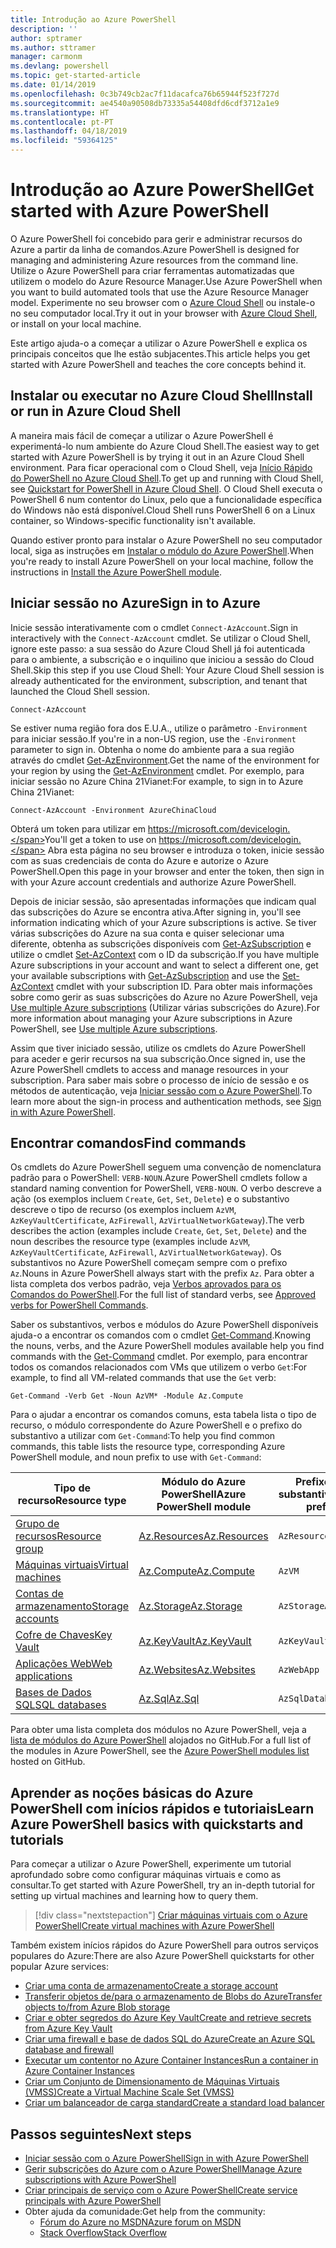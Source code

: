 ```yaml
---
title: Introdução ao Azure PowerShell
description: ''
author: sptramer
ms.author: sttramer
manager: carmonm
ms.devlang: powershell
ms.topic: get-started-article
ms.date: 01/14/2019
ms.openlocfilehash: 0c3b749cb2ac7f11dacafca76b65944f523f727d
ms.sourcegitcommit: ae4540a90508db73335a54408dfd6cdf3712a1e9
ms.translationtype: HT
ms.contentlocale: pt-PT
ms.lasthandoff: 04/18/2019
ms.locfileid: "59364125"
---
```

# <a name="get-started-with-azure-powershell"></a><span data-ttu-id="28451-102">Introdução ao Azure PowerShell</span><span class="sxs-lookup"><span data-stu-id="28451-102">Get started with Azure PowerShell</span></span>

<span data-ttu-id="28451-103">O Azure PowerShell foi concebido para gerir e administrar recursos do Azure a partir da linha de comandos.</span><span class="sxs-lookup"><span data-stu-id="28451-103">Azure PowerShell is designed for managing and administering Azure resources from the command line.</span></span> <span data-ttu-id="28451-104">Utilize o Azure PowerShell para criar ferramentas automatizadas que utilizem o modelo do Azure Resource Manager.</span><span class="sxs-lookup"><span data-stu-id="28451-104">Use Azure PowerShell when you want to build automated tools that use the Azure Resource Manager model.</span></span>
<span data-ttu-id="28451-105">Experimente no seu browser com o [Azure Cloud Shell](/azure/cloud-shell/overview) ou instale-o no seu computador local.</span><span class="sxs-lookup"><span data-stu-id="28451-105">Try it out in your browser with [Azure Cloud Shell](/azure/cloud-shell/overview), or install on your local machine.</span></span>

<span data-ttu-id="28451-106">Este artigo ajuda-o a começar a utilizar o Azure PowerShell e explica os principais conceitos que lhe estão subjacentes.</span><span class="sxs-lookup"><span data-stu-id="28451-106">This article helps you get started with Azure PowerShell and teaches the core concepts behind it.</span></span>

## <a name="install-or-run-in-azure-cloud-shell"></a><span data-ttu-id="28451-107">Instalar ou executar no Azure Cloud Shell</span><span class="sxs-lookup"><span data-stu-id="28451-107">Install or run in Azure Cloud Shell</span></span>

<span data-ttu-id="28451-108">A maneira mais fácil de começar a utilizar o Azure PowerShell é experimentá-lo num ambiente do Azure Cloud Shell.</span><span class="sxs-lookup"><span data-stu-id="28451-108">The easiest way to get started with Azure PowerShell is by trying it out in an Azure Cloud Shell environment.</span></span>
<span data-ttu-id="28451-109">Para ficar operacional com o Cloud Shell, veja [Início Rápido do PowerShell no Azure Cloud Shell](/azure/cloud-shell/quickstart-powershell).</span><span class="sxs-lookup"><span data-stu-id="28451-109">To get up and running with Cloud Shell, see [Quickstart for PowerShell in Azure Cloud Shell](/azure/cloud-shell/quickstart-powershell).</span></span>
<span data-ttu-id="28451-110">O Cloud Shell executa o PowerShell 6 num contentor do Linux, pelo que a funcionalidade específica do Windows não está disponível.</span><span class="sxs-lookup"><span data-stu-id="28451-110">Cloud Shell runs PowerShell 6 on a Linux container, so Windows-specific functionality isn't available.</span></span>

<span data-ttu-id="28451-111">Quando estiver pronto para instalar o Azure PowerShell no seu computador local, siga as instruções em [Instalar o módulo do Azure PowerShell](install-az-ps.md).</span><span class="sxs-lookup"><span data-stu-id="28451-111">When you're ready to install Azure PowerShell on your local machine, follow the instructions in [Install the Azure PowerShell module](install-az-ps.md).</span></span>

## <a name="sign-in-to-azure"></a><span data-ttu-id="28451-112">Iniciar sessão no Azure</span><span class="sxs-lookup"><span data-stu-id="28451-112">Sign in to Azure</span></span>

<span data-ttu-id="28451-113">Inicie sessão interativamente com o cmdlet `Connect-AzAccount`.</span><span class="sxs-lookup"><span data-stu-id="28451-113">Sign in interactively with the `Connect-AzAccount` cmdlet.</span></span> <span data-ttu-id="28451-114">Se utilizar o Cloud Shell, ignore este passo: a sua sessão do Azure Cloud Shell já foi autenticada para o ambiente, a subscrição e o inquilino que iniciou a sessão do Cloud Shell.</span><span class="sxs-lookup"><span data-stu-id="28451-114">Skip this step if you use Cloud Shell: Your Azure Cloud Shell session is already authenticated for the environment, subscription, and tenant that launched the Cloud Shell session.</span></span>

```azurepowershell-interactive
Connect-AzAccount
```

<span data-ttu-id="28451-115">Se estiver numa região fora dos E.U.A., utilize o parâmetro `-Environment` para iniciar sessão.</span><span class="sxs-lookup"><span data-stu-id="28451-115">If you're in a non-US region, use the `-Environment` parameter to sign in.</span></span> <span data-ttu-id="28451-116">Obtenha o nome do ambiente para a sua região através do cmdlet [Get-AzEnvironment](/powershell/module/Az.Accounts/Get-AzEnvironment).</span><span class="sxs-lookup"><span data-stu-id="28451-116">Get the name of the environment for your region by using the [Get-AzEnvironment](/powershell/module/Az.Accounts/Get-AzEnvironment) cmdlet.</span></span> <span data-ttu-id="28451-117">Por exemplo, para iniciar sessão no Azure China 21Vianet:</span><span class="sxs-lookup"><span data-stu-id="28451-117">For example, to sign in to Azure China 21Vianet:</span></span>

```azurepowershell-interactive
Connect-AzAccount -Environment AzureChinaCloud
```

<span data-ttu-id="28451-118">Obterá um token para utilizar em https://microsoft.com/devicelogin.</span><span class="sxs-lookup"><span data-stu-id="28451-118">You'll get a token to use on https://microsoft.com/devicelogin.</span></span> <span data-ttu-id="28451-119">Abra esta página no seu browser e introduza o token, inicie sessão com as suas credenciais de conta do Azure e autorize o Azure PowerShell.</span><span class="sxs-lookup"><span data-stu-id="28451-119">Open this page in your browser and enter the token, then sign in with your Azure account credentials and authorize Azure PowerShell.</span></span> 

<span data-ttu-id="28451-120">Depois de iniciar sessão, são apresentadas informações que indicam qual das subscrições do Azure se encontra ativa.</span><span class="sxs-lookup"><span data-stu-id="28451-120">After signing in, you'll see information indicating which of your Azure subscriptions is active.</span></span> <span data-ttu-id="28451-121">Se tiver várias subscrições do Azure na sua conta e quiser selecionar uma diferente, obtenha as subscrições disponíveis com [Get-AzSubscription](/powershell/module/az.accounts/get-azsubscription) e utilize o cmdlet [Set-AzContext](/powershell/module/az.accounts/set-azcontext) com o ID da subscrição.</span><span class="sxs-lookup"><span data-stu-id="28451-121">If you have multiple Azure subscriptions in your account and want to select a different one, get your available subscriptions with [Get-AzSubscription](/powershell/module/az.accounts/get-azsubscription) and use the [Set-AzContext](/powershell/module/az.accounts/set-azcontext) cmdlet with your subscription ID.</span></span>
<span data-ttu-id="28451-122">Para obter mais informações sobre como gerir as suas subscrições do Azure no Azure PowerShell, veja [Use multiple Azure subscriptions](manage-subscriptions-azureps.md) (Utilizar várias subscrições do Azure).</span><span class="sxs-lookup"><span data-stu-id="28451-122">For more information about managing your Azure subscriptions in Azure PowerShell, see [Use multiple Azure subscriptions](manage-subscriptions-azureps.md).</span></span>

<span data-ttu-id="28451-123">Assim que tiver iniciado sessão, utilize os cmdlets do Azure PowerShell para aceder e gerir recursos na sua subscrição.</span><span class="sxs-lookup"><span data-stu-id="28451-123">Once signed in, use the Azure PowerShell cmdlets to access and manage resources in your subscription.</span></span> <span data-ttu-id="28451-124">Para saber mais sobre o processo de início de sessão e os métodos de autenticação, veja [Iniciar sessão com o Azure PowerShell](authenticate-azureps.md).</span><span class="sxs-lookup"><span data-stu-id="28451-124">To learn more about the sign-in process and authentication methods, see [Sign in with Azure PowerShell](authenticate-azureps.md).</span></span>

## <a name="find-commands"></a><span data-ttu-id="28451-125">Encontrar comandos</span><span class="sxs-lookup"><span data-stu-id="28451-125">Find commands</span></span>

<span data-ttu-id="28451-126">Os cmdlets do Azure PowerShell seguem uma convenção de nomenclatura padrão para o PowerShell: `VERB-NOUN`.</span><span class="sxs-lookup"><span data-stu-id="28451-126">Azure PowerShell cmdlets follow a standard naming convention for PowerShell, `VERB-NOUN`.</span></span> <span data-ttu-id="28451-127">O verbo descreve a ação (os exemplos incluem `Create`, `Get`, `Set`, `Delete`) e o substantivo descreve o tipo de recurso (os exemplos incluem `AzVM`, `AzKeyVaultCertificate`, `AzFirewall`, `AzVirtualNetworkGateway`).</span><span class="sxs-lookup"><span data-stu-id="28451-127">The verb describes the action (examples include `Create`, `Get`, `Set`, `Delete`) and the noun describes the resource type (examples include `AzVM`, `AzKeyVaultCertificate`, `AzFirewall`, `AzVirtualNetworkGateway`).</span></span> <span data-ttu-id="28451-128">Os substantivos no Azure PowerShell começam sempre com o prefixo `Az`.</span><span class="sxs-lookup"><span data-stu-id="28451-128">Nouns in Azure PowerShell always start with the prefix `Az`.</span></span> <span data-ttu-id="28451-129">Para obter a lista completa dos verbos padrão, veja [Verbos aprovados para os Comandos do PowerShell](/powershell/developer/cmdlet/approved-verbs-for-windows-powershell-commands).</span><span class="sxs-lookup"><span data-stu-id="28451-129">For the full list of standard verbs, see [Approved verbs for PowerShell Commands](/powershell/developer/cmdlet/approved-verbs-for-windows-powershell-commands).</span></span>

<span data-ttu-id="28451-130">Saber os substantivos, verbos e módulos do Azure PowerShell disponíveis ajuda-o a encontrar os comandos com o cmdlet [Get-Command](/powershell/module/microsoft.powershell.core/get-command).</span><span class="sxs-lookup"><span data-stu-id="28451-130">Knowing the nouns, verbs, and the Azure PowerShell modules available help you find commands with the [Get-Command](/powershell/module/microsoft.powershell.core/get-command) cmdlet.</span></span> <span data-ttu-id="28451-131">Por exemplo, para encontrar todos os comandos relacionados com VMs que utilizem o verbo `Get`:</span><span class="sxs-lookup"><span data-stu-id="28451-131">For example, to find all VM-related commands that use the `Get` verb:</span></span>

```powershell-interactive
Get-Command -Verb Get -Noun AzVM* -Module Az.Compute
```

<span data-ttu-id="28451-132">Para o ajudar a encontrar os comandos comuns, esta tabela lista o tipo de recurso, o módulo correspondente do Azure PowerShell e o prefixo do substantivo a utilizar com `Get-Command`:</span><span class="sxs-lookup"><span data-stu-id="28451-132">To help you find common commands, this table lists the resource type, corresponding Azure PowerShell module, and noun prefix to use with `Get-Command`:</span></span>

| <span data-ttu-id="28451-133">Tipo de recurso</span><span class="sxs-lookup"><span data-stu-id="28451-133">Resource type</span></span> | <span data-ttu-id="28451-134">Módulo do Azure PowerShell</span><span class="sxs-lookup"><span data-stu-id="28451-134">Azure PowerShell module</span></span> | <span data-ttu-id="28451-135">Prefixo do substantivo</span><span class="sxs-lookup"><span data-stu-id="28451-135">Noun prefix</span></span> |
|---------------|-------------------------|----------------|
| [<span data-ttu-id="28451-136">Grupo de recursos</span><span class="sxs-lookup"><span data-stu-id="28451-136">Resource group</span></span>](/azure/azure-resource-manager/resource-group-overview) | [<span data-ttu-id="28451-137">Az.Resources</span><span class="sxs-lookup"><span data-stu-id="28451-137">Az.Resources</span></span>](/powershell/module/az.resources#resources) | `AzResourceGroup` |
| [<span data-ttu-id="28451-138">Máquinas virtuais</span><span class="sxs-lookup"><span data-stu-id="28451-138">Virtual machines</span></span>](/azure/virtual-machines) | [<span data-ttu-id="28451-139">Az.Compute</span><span class="sxs-lookup"><span data-stu-id="28451-139">Az.Compute</span></span>](/powershell/module/az.compute#virtual_machines) | `AzVM` |
| [<span data-ttu-id="28451-140">Contas de armazenamento</span><span class="sxs-lookup"><span data-stu-id="28451-140">Storage accounts</span></span>](/azure/storage/common/storage-introduction) | [<span data-ttu-id="28451-141">Az.Storage</span><span class="sxs-lookup"><span data-stu-id="28451-141">Az.Storage</span></span>](/powershell/module/az.storage/) | `AzStorageAccount` |
| [<span data-ttu-id="28451-142">Cofre de Chaves</span><span class="sxs-lookup"><span data-stu-id="28451-142">Key Vault</span></span>](/azure/key-vault/key-vault-whatis) | [<span data-ttu-id="28451-143">Az.KeyVault</span><span class="sxs-lookup"><span data-stu-id="28451-143">Az.KeyVault</span></span>](/powershell/module/az.keyvault) | `AzKeyVault` |
| [<span data-ttu-id="28451-144">Aplicações Web</span><span class="sxs-lookup"><span data-stu-id="28451-144">Web applications</span></span>](/azure/app-service) | [<span data-ttu-id="28451-145">Az.Websites</span><span class="sxs-lookup"><span data-stu-id="28451-145">Az.Websites</span></span>](/powershell/module/az.websites) | `AzWebApp` |
| [<span data-ttu-id="28451-146">Bases de Dados SQL</span><span class="sxs-lookup"><span data-stu-id="28451-146">SQL databases</span></span>](/azure/sql-database) | [<span data-ttu-id="28451-147">Az.Sql</span><span class="sxs-lookup"><span data-stu-id="28451-147">Az.Sql</span></span>](/powershell/module/az.sql) | `AzSqlDatabase` |

<span data-ttu-id="28451-148">Para obter uma lista completa dos módulos no Azure PowerShell, veja a [lista de módulos do Azure PowerShell](https://github.com/Azure/azure-powershell/blob/master/documentation/azure-powershell-modules.md) alojados no GitHub.</span><span class="sxs-lookup"><span data-stu-id="28451-148">For a full list of the modules in Azure PowerShell, see the [Azure PowerShell modules list](https://github.com/Azure/azure-powershell/blob/master/documentation/azure-powershell-modules.md) hosted on GitHub.</span></span>

## <a name="learn-azure-powershell-basics-with-quickstarts-and-tutorials"></a><span data-ttu-id="28451-149">Aprender as noções básicas do Azure PowerShell com inícios rápidos e tutoriais</span><span class="sxs-lookup"><span data-stu-id="28451-149">Learn Azure PowerShell basics with quickstarts and tutorials</span></span>

<span data-ttu-id="28451-150">Para começar a utilizar o Azure PowerShell, experimente um tutorial aprofundado sobre como configurar máquinas virtuais e como as consultar.</span><span class="sxs-lookup"><span data-stu-id="28451-150">To get started with Azure PowerShell, try an in-depth tutorial for setting up virtual machines and learning how to query them.</span></span>

> [!div class="nextstepaction"]
> [<span data-ttu-id="28451-151">Criar máquinas virtuais com o Azure PowerShell</span><span class="sxs-lookup"><span data-stu-id="28451-151">Create virtual machines with Azure PowerShell</span></span>](azureps-vm-tutorial.yml)

<span data-ttu-id="28451-152">Também existem inícios rápidos do Azure PowerShell para outros serviços populares do Azure:</span><span class="sxs-lookup"><span data-stu-id="28451-152">There are also Azure PowerShell quickstarts for other popular Azure services:</span></span>

* [<span data-ttu-id="28451-153">Criar uma conta de armazenamento</span><span class="sxs-lookup"><span data-stu-id="28451-153">Create a storage account</span></span>](/azure/storage/common/storage-quickstart-create-account?tabs=azure-powershell)
* [<span data-ttu-id="28451-154">Transferir objetos de/para o armazenamento de Blobs do Azure</span><span class="sxs-lookup"><span data-stu-id="28451-154">Transfer objects to/from Azure Blob storage</span></span>](/azure/storage/blobs/storage-quickstart-blobs-powershell)
* [<span data-ttu-id="28451-155">Criar e obter segredos do Azure Key Vault</span><span class="sxs-lookup"><span data-stu-id="28451-155">Create and retrieve secrets from Azure Key Vault</span></span>](/azure/key-vault/quick-create-powershell)
* [<span data-ttu-id="28451-156">Criar uma firewall e base de dados SQL do Azure</span><span class="sxs-lookup"><span data-stu-id="28451-156">Create an Azure SQL database and firewall</span></span>](/azure/sql-database/scripts/sql-database-create-and-configure-database-powershell)
* [<span data-ttu-id="28451-157">Executar um contentor no Azure Container Instances</span><span class="sxs-lookup"><span data-stu-id="28451-157">Run a container in Azure Container Instances</span></span>](/azure/container-instances/container-instances-quickstart-powershell)
* [<span data-ttu-id="28451-158">Criar um Conjunto de Dimensionamento de Máquinas Virtuais (VMSS)</span><span class="sxs-lookup"><span data-stu-id="28451-158">Create a Virtual Machine Scale Set (VMSS)</span></span>](/azure/virtual-machine-scale-sets/quick-create-powershell)
* [<span data-ttu-id="28451-159">Criar um balanceador de carga standard</span><span class="sxs-lookup"><span data-stu-id="28451-159">Create a standard load balancer</span></span>](/azure/load-balancer/quickstart-create-standard-load-balancer-powershell)

## <a name="next-steps"></a><span data-ttu-id="28451-160">Passos seguintes</span><span class="sxs-lookup"><span data-stu-id="28451-160">Next steps</span></span>

* [<span data-ttu-id="28451-161">Iniciar sessão com o Azure PowerShell</span><span class="sxs-lookup"><span data-stu-id="28451-161">Sign in with Azure PowerShell</span></span>](authenticate-azureps.md)
* [<span data-ttu-id="28451-162">Gerir subscrições do Azure com o Azure PowerShell</span><span class="sxs-lookup"><span data-stu-id="28451-162">Manage Azure subscriptions with Azure PowerShell</span></span>](manage-subscriptions-azureps.md)
* [<span data-ttu-id="28451-163">Criar principais de serviço com o Azure PowerShell</span><span class="sxs-lookup"><span data-stu-id="28451-163">Create service principals with Azure PowerShell</span></span>](create-azure-service-principal-azureps.md)
* <span data-ttu-id="28451-164">Obter ajuda da comunidade:</span><span class="sxs-lookup"><span data-stu-id="28451-164">Get help from the community:</span></span>
  * [<span data-ttu-id="28451-165">Fórum do Azure no MSDN</span><span class="sxs-lookup"><span data-stu-id="28451-165">Azure forum on MSDN</span></span>](http://go.microsoft.com/fwlink/p/?LinkId=320212)
  * [<span data-ttu-id="28451-166">Stack Overflow</span><span class="sxs-lookup"><span data-stu-id="28451-166">Stack Overflow</span></span>](http://go.microsoft.com/fwlink/?LinkId=320213)
